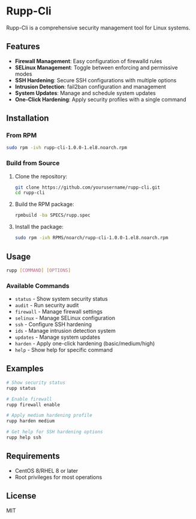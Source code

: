 # Rupp-Cli

Rupp-Cli is a comprehensive security management tool for Linux systems.

## Features

- **Firewall Management**: Easy configuration of firewalld rules
- **SELinux Management**: Toggle between enforcing and permissive modes
- **SSH Hardening**: Secure SSH configurations with multiple options
- **Intrusion Detection**: fail2ban configuration and management
- **System Updates**: Manage and schedule system updates
- **One-Click Hardening**: Apply security profiles with a single command

## Installation

### From RPM

```bash
sudo rpm -ivh rupp-cli-1.0.0-1.el8.noarch.rpm
```

### Build from Source

1. Clone the repository:
   ```bash
   git clone https://github.com/yourusername/rupp-cli.git
   cd rupp-cli
   ```

2. Build the RPM package:
   ```bash
   rpmbuild -ba SPECS/rupp.spec
   ```

3. Install the package:
   ```bash
   sudo rpm -ivh RPMS/noarch/rupp-cli-1.0.0-1.el8.noarch.rpm
   ```

## Usage

```bash
rupp [COMMAND] [OPTIONS]
```

### Available Commands

- `status` - Show system security status
- `audit` - Run security audit
- `firewall` - Manage firewall settings
- `selinux` - Manage SELinux configuration
- `ssh` - Configure SSH hardening
- `ids` - Manage intrusion detection system
- `updates` - Manage system updates
- `harden` - Apply one-click hardening (basic/medium/high)
- `help` - Show help for specific command

## Examples

```bash
# Show security status
rupp status

# Enable firewall
rupp firewall enable

# Apply medium hardening profile
rupp harden medium

# Get help for SSH hardening options
rupp help ssh
```

## Requirements

- CentOS 8/RHEL 8 or later
- Root privileges for most operations

## License

MIT
